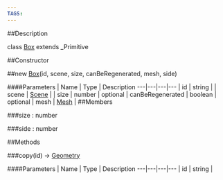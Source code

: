 ```yaml
---
TAGS:
---
```

##Description

class [Box](/classes/2.2/Box) extends _Primitive



##Constructor

##new [Box](/classes/2.2/Box)(id, scene, size, canBeRegenerated, mesh, side)



####Parameters
 | Name | Type | Description
---|---|---|---
 | id | string | 
 | scene | [Scene](/classes/2.2/Scene) | 
 | size | number | 
optional | canBeRegenerated | boolean | 
optional | mesh | [Mesh](/classes/2.2/Mesh) | 
##Members

###size : number



###side : number



##Methods

###copy(id) &rarr; [Geometry](/classes/2.2/Geometry)



####Parameters
 | Name | Type | Description
---|---|---|---
 | id | string | 

